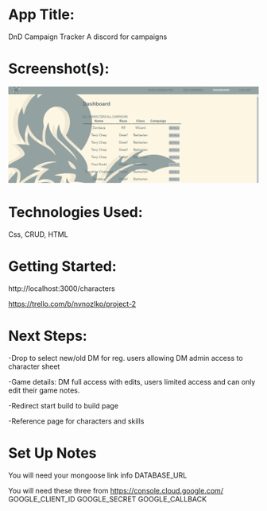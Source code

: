 # App Title: 
DnD Campaign Tracker
A discord for campaigns

# Screenshot(s): 
<img src="https://github.com/Tavy87/project_2/blob/main/project2.png?raw=true"/>

# Technologies Used: 
Css, CRUD, HTML

# Getting Started:
http://localhost:3000/characters

https://trello.com/b/nvnozIko/project-2

# Next Steps: 
-Drop to select new/old DM for reg. users allowing DM admin access to character sheet

-Game details: DM full access with edits, users limited access and can only edit their game notes.

-Redirect start build to build page

-Reference page for characters and skills

# Set Up Notes
You will need your mongoose link info
DATABASE_URL

You will need these three from https://console.cloud.google.com/
GOOGLE_CLIENT_ID
GOOGLE_SECRET
GOOGLE_CALLBACK
